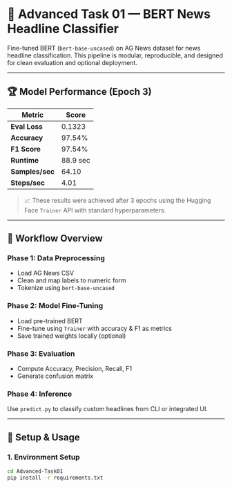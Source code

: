 # 📰 Advanced Task 01 — BERT News Headline Classifier

Fine-tuned BERT (`bert-base-uncased`) on AG News dataset for news headline classification. This pipeline is modular, reproducible, and designed for clean evaluation and optional deployment.

---

## 🏆 Model Performance (Epoch 3)

| Metric                | Score      |
|-----------------------|------------|
| **Eval Loss**         | 0.1323     |
| **Accuracy**          | 97.54%     |
| **F1 Score**          | 97.54%     |
| **Runtime**           | 88.9 sec   |
| **Samples/sec**       | 64.10      |
| **Steps/sec**         | 4.01       |

> 📈 These results were achieved after 3 epochs using the Hugging Face `Trainer` API with standard hyperparameters.

---

## 🔧 Workflow Overview

### Phase 1: Data Preprocessing

- Load AG News CSV
- Clean and map labels to numeric form
- Tokenize using `bert-base-uncased`

### Phase 2: Model Fine-Tuning

- Load pre-trained BERT
- Fine-tune using `Trainer` with accuracy & F1 as metrics
- Save trained weights locally (optional)

### Phase 3: Evaluation

- Compute Accuracy, Precision, Recall, F1
- Generate confusion matrix

### Phase 4: Inference

Use `predict.py` to classify custom headlines from CLI or integrated UI.

---

## 🚀 Setup & Usage

### 1. Environment Setup

```bash
cd Advanced-Task01
pip install -r requirements.txt
